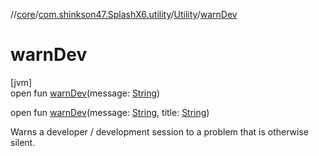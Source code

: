 //[core](../../../index.md)/[com.shinkson47.SplashX6.utility](../index.md)/[Utility](index.md)/[warnDev](warn-dev.md)

# warnDev

[jvm]\
open fun [warnDev](warn-dev.md)(message: [String](https://docs.oracle.com/javase/8/docs/api/java/lang/String.html))

open fun [warnDev](warn-dev.md)(message: [String](https://docs.oracle.com/javase/8/docs/api/java/lang/String.html), title: [String](https://docs.oracle.com/javase/8/docs/api/java/lang/String.html))

Warns a developer / development session to a problem that is otherwise silent.
